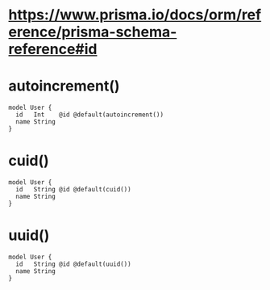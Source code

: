 # https://www.prisma.io/docs/orm/reference/prisma-schema-reference#id

# autoincrement()
```prisma
model User {
  id   Int    @id @default(autoincrement())
  name String
}
```

# cuid()
```prisma
model User {
  id   String @id @default(cuid())
  name String
}
```

# uuid()
```prisma
model User {
  id   String @id @default(uuid())
  name String
}
```